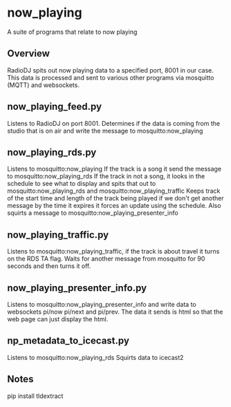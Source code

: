# now_playing
A suite of programs that relate to now playing
## Overview
RadioDJ spits out now playing data to a specified port, 8001 in our case.
This data is processed and sent to various other programs via mosquitto (MQTT) and websockets.
## now_playing_feed.py
Listens to RadioDJ on port 8001.
Determines if the data is coming from the studio that is on air and write the message to mosquitto:now_playing
## now_playing_rds.py
Listens to mosquitto:now_playing
If the track is a song it send the message to mosquitto:now_playing_rds
If the track in not a song, it looks in the schedule to see what to display and spits that out to mosquitto:now_playing_rds and mosquitto:now_playing_traffic
Keeps track of the start time and length of the track being played if we don't get another message by the time it expires it forces an update using the schedule.
Also squirts a message to mosquitto:now_playing_presenter_info
## now_playing_traffic.py
Listens to mosquitto:now_playing_traffic, if the track is about travel it turns on the RDS TA flag.
Waits for another message from mosquitto for 90 seconds and then turns it off.
## now_playing_presenter_info.py
Listens to mosquitto:now_playing_presenter_info and write data to websockets pi/now pi/next and pi/prev.
The data it sends is html so that the web page can just display the html.
## np_metadata_to_icecast.py
Listens to mosquitto:now_playing_rds
Squirts data to icecast2
## Notes
pip install tldextract
